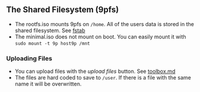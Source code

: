 ## The Shared Filesystem (9pfs)
- The rootfs.iso mounts 9pfs on ```/home```. All of the users data is stored in the shared filesystem. See [fstab](https://github.com/Darin755/browser-buildroot/blob/027e856888d50bbc7008b50221be0323cf46a128/standard/board/browser_linux/rootfs_overlay/etc/fstab#L9)
- The minimal.iso does not mount on boot. You can easily mount it with ```sudo mount -t 9p host9p /mnt```
### Uploading Files
- You can upload files with the *upload files* button. See [toolbox.md](docs/toolbox.md)
- The files are hard coded to save to ```/user```. If there is a file with the same name it will be overwritten.